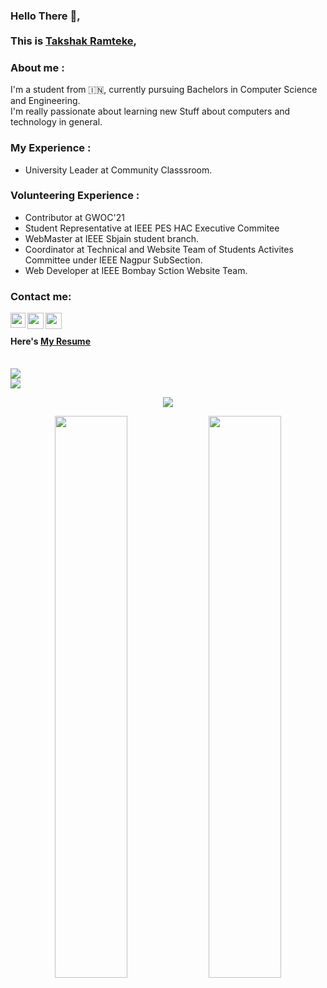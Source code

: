 ### Hello There :wave:, <br/> <br/> This is [Takshak Ramteke](https://takshakramteke.github.io),
### About me :

I'm a student from :india:, currently pursuing Bachelors in Computer Science and Engineering.<br/>
I'm really passionate about learning new Stuff about computers and technology in general.<br/>

### My Experience :

- University Leader at Community Classsroom.<br/>

### Volunteering Experience :

- Contributor at GWOC'21 <br/>
- Student Representative at IEEE PES HAC Executive Commitee <br/>
- WebMaster at IEEE Sbjain student branch.<br/>
- Coordinator at Technical and Website Team of Students Activites Committee under IEEE Nagpur SubSection.<br/>
- Web Developer at IEEE Bombay Sction Website Team.<br/>

### Contact me:

<a href="https://www.linkedin.com/in/takshak-ramteke-15b840206/">
    <img align="left" width="24px" src="https://cdn.jsdelivr.net/npm/simple-icons@v3/icons/linkedin.svg"  />
</a>
</a>
<a href="mailto:takshakramteke0708@gmail.com">
  <img align="left" width="26px" src="https://cdn.jsdelivr.net/npm/simple-icons@v3/icons/gmail.svg" />
</a>
<a href="https://twitter.com/TakshakRamteke">
    <img align="left" width="26px" src="https://cdn.jsdelivr.net/npm/simple-icons@v3/icons/twitter.svg" />
</a>
<br/>
<h4>Here's <a href="https://drive.google.com/file/d/114-E6eUIpSlS7k7y_deowge0Z_5EM6wK/view?usp=sharing">My Resume</a></h4><br/>
<img src="https://komarev.com/ghpvc/?username=TakshakRamteke&style=flat&color=blue">
<div>
    <img src="https://github-readme-stats.vercel.app/api/top-langs/?username=TakshakRamteke&langs_count=8&theme=tokyonight">
</div>
<p align=center>
    <img src="https://activity-graph.herokuapp.com/graph?username=TakshakRamteke&theme=react-dark"/>
</p>
<p align=center>
    <img width=48% src="https://github-readme-stats.vercel.app/api?username=TakshakRamteke&show_icons=true&theme=tokyonight" />
    <img width=48% src="https://github-readme-streak-stats.herokuapp.com/?user=TakshakRamteke&theme=tokyonight" />
</p>
